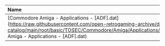 |Name|Size|
|:---|---:|
|[Commodore Amiga - Applications - [ADF].dat](https://raw.githubusercontent.com/open-retrogaming-archive/dat-catalog/main/root/basic/TOSEC/Commodore/Amiga/Applications/[ADF]/Commodore Amiga - Applications - [ADF].dat)|1825748|
